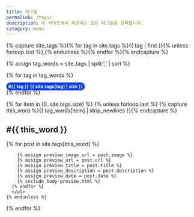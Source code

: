 ```yaml
---
title: 테그들
permalink: /tags/
description: 이 사이트에서 제공하는 모든 테그들을 살펴봅니다.
category: menu
---
```

{% capture site_tags %}{% for tag in site.tags %}{{ tag | first }}{% unless forloop.last %},{% endunless %}{% endfor %}{% endcapture %}
<!-- site_tags: {{ site_tags }} -->
{% assign tag_words = site_tags | split:',' | sort %}
<!-- tag_words: {{ tag_words }} -->

<div id="tags">
  <p>
  {% for tag in tag_words %}
    <div id="tag_btn">
      <a style="background-color: #0040ff; color: #fff; border-radius: 10px; padding: 3px 5px; font-size: 12px; font-weight: bold; text-decoration: none;" href="#{{ tag | cgi_escape }}">
    #{{ tag }} {{ site.tags[tag] | size }}</a>
    </div>
  {% endfor %}
    <div style="clar: both;"></div>
  </p>

  {% for item in (0..site.tags.size) %}
    {% unless forloop.last %}
      {% capture this_word %}{{ tag_words[item] | strip_newlines }}{% endcapture %}
      <h2 id="{{ this_word | cgi_escape }}">#{{ this_word }}</h2>
      {% for post in site.tags[this_word] %}

        {% assign preview_image_url = post.image %}
        {% assign preview_url = post.url %}
        {% assign preview_title = post.title %}
        {% assign preview_description = post.description %}
        {% assign preview_date = post.date %}
        {% include body-preview.html %}
      {% endfor %}
      </ul>
    {% endunless %}
  {% endfor %}
</div>
